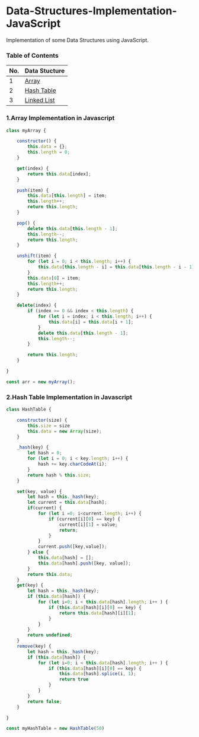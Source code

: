 # Data-Structures-Implementation-JavaScript


Implementation of some Data Structures using JavaScript.

### Table of Contents




| No. | Data Stucture |
|---- | ---------
|1 | [Array](#array-implementation-in-javascript)|
|2 | [Hash Table](#hash-table-implementation-in-javascript)|
|3 | [Linked List](#linked-list-implementation-in-javascript)|


### 1.Array Implementation in Javascript
```javascript
class myArray {

    constructor() {
        this.data = {};
        this.length = 0;
    }

    get(index) {
        return this.data[index];
    }

    push(item) {
        this.data[this.length] = item;
        this.length++;
        return this.length;
    }

    pop() {
        delete this.data[this.length - 1];
        this.length--;
        return this.length;
    }

    unshift(item) {
        for (let i = 0; i < this.length; i++) {
            this.data[this.length - i] = this.data[this.length - i - 1];
        }
        this.data[0] = item;
        this.length++;
        return this.length;
    }

    delete(index) {
        if (index >= 0 && index < this.length) {
            for (let i = index; i < this.length; i++) {
                this.data[i] = this.data[i + 1];
            }
            delete this.data[this.length - 1];
            this.length--;
        }

        return this.length;
    }

}

const arr = new myArray();
```

### 2.Hash Table Implementation in Javascript

```javascript
class HashTable {

    constructor(size) {
        this.size = size
        this.data = new Array(size);
    }

    _hash(key) {
        let hash = 0;
        for (let i = 0; i < key.length; i++) {
            hash += key.charCodeAt(i);
        }
        return hash % this.size;
    }

    set(key, value) {
        let hash = this._hash(key);
        let current = this.data[hash];
        if(current) {
            for (let i =0; i<current.length; i++) {
                if (current[i][0] == key) {
                    current[i][1] = value;
                    return;
                }
            }
            current.push([key,value]);
        } else {
            this.data[hash] = [];
            this.data[hash].push([key, value]);
        }
        return this.data;
    }
    get(key) {
        let hash = this._hash(key);
        if (this.data[hash]) {
            for (let i=0; i < this.data[hash].length; i++ ) {
                if (this.data[hash][i][0] == key) {
                    return this.data[hash][i][1];
                }
            }
        }
        return undefined;
    }
    remove(key) {
        let hash = this._hash(key);
        if (this.data[hash]) {
            for (let i=0; i < this.data[hash].length; i++ ) {
                if (this.data[hash][i][0] == key) {
                    this.data[hash].splice(i, 1);
                    return true
                }
            }
        }
        return false;
    }

}

const myHashTable = new HashTable(50)


```
